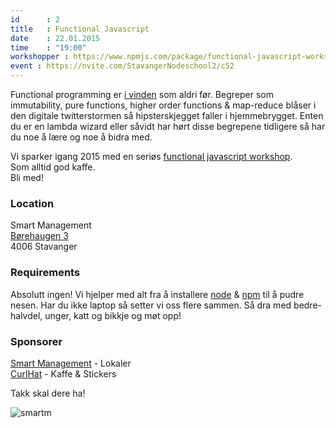```yaml
---
id      : 2
title   : Functional Javascript
date    : 22.01.2015
time    : "19:00"
workshopper : https://www.npmjs.com/package/functional-javascript-workshop
event : https://nvite.com/StavangerNodeschool2/c52
---
```


Functional programming er [i vinden](https://medium.com/@jugoncalves/functional-programming-should-be-your-1-priority-for-2015-47dd4641d6b9) som aldri før. Begreper som immutability, pure functions, higher order functions & map-reduce blåser i den digitale twitterstormen så hipsterskjegget faller i hjemmebrygget. Enten du er en lambda wizard eller såvidt har hørt disse begrepene tidligere så har du noe å lære og noe å bidra med. 

Vi sparker igang 2015 med en seriøs [functional javascript workshop](https://www.npmjs.com/package/functional-javascript-workshop).  
Som alltid god kaffe.  
Bli med!

### Location

Smart Management  
[Børehaugen 3 ](https://a.tiles.mapbox.com/v4/asbjornenge.k5l0opfl/page.html?access_token=pk.eyJ1IjoiYXNiam9ybmVuZ2UiLCJhIjoiMlRFQ1RrayJ9.CPLmNom9oy3ynpS4stUShw#19/58.97382/5.73116)  
4006 Stavanger

### Requirements

Absolutt ingen! Vi hjelper med alt fra å installere [node](http://nodejs.org/) & [npm](https://www.npmjs.org/) til å pudre nesen. Har du ikke laptop så setter vi oss flere sammen. Så dra med bedre-halvdel, unger, katt og bikkje og møt opp!

### Sponsorer

[Smart Management](http://www.smartm.no) - Lokaler  
[CurlHat](http://www.asbjornenge.com) - Kaffe & Stickers

Takk skal dere ha!

![smartm](http://www.smartm.no/storage/logo.png)